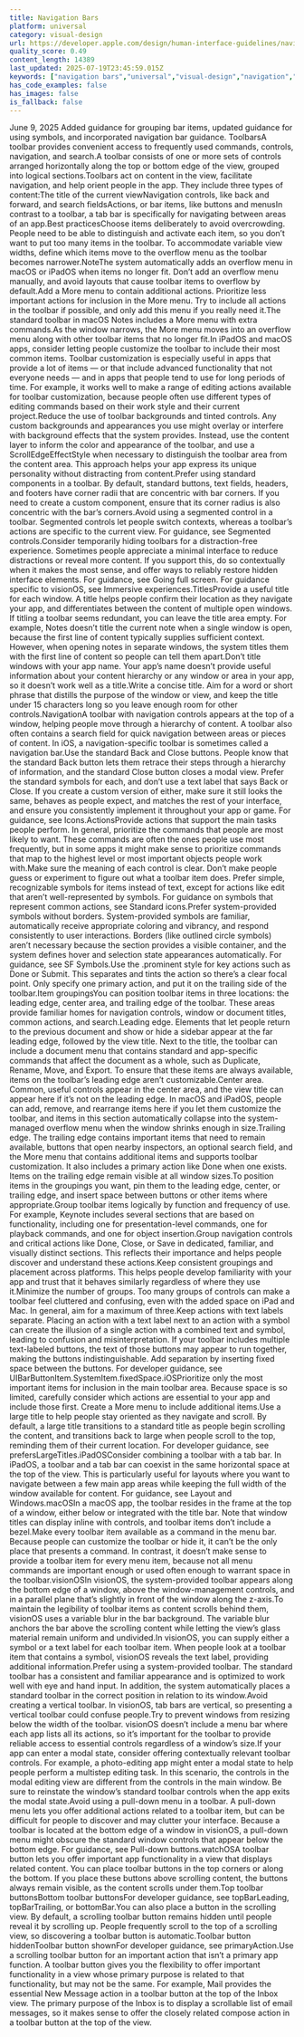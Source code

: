 ```yaml
---
title: Navigation Bars
platform: universal
category: visual-design
url: https://developer.apple.com/design/human-interface-guidelines/navigation-bars
quality_score: 0.49
content_length: 14389
last_updated: 2025-07-19T23:45:59.015Z
keywords: ["navigation bars","universal","visual-design","navigation","controls","buttons","system","color","interface","icons","selection","presentation","layout","input"]
has_code_examples: false
has_images: false
is_fallback: false
---
```


June 9, 2025 Added guidance for grouping bar items, updated guidance for using symbols, and incorporated navigation bar guidance. ToolbarsA toolbar provides convenient access to frequently used commands, controls, navigation, and search.A toolbar consists of one or more sets of controls arranged horizontally along the top or bottom edge of the view, grouped into logical sections.Toolbars act on content in the view, facilitate navigation, and help orient people in the app. They include three types of content:The title of the current viewNavigation controls, like back and forward, and search fieldsActions, or bar items, like buttons and menusIn contrast to a toolbar, a tab bar is specifically for navigating between areas of an app.Best practicesChoose items deliberately to avoid overcrowding. People need to be able to distinguish and activate each item, so you don’t want to put too many items in the toolbar. To accommodate variable view widths, define which items move to the overflow menu as the toolbar becomes narrower.NoteThe system automatically adds an overflow menu in macOS or iPadOS when items no longer fit. Don’t add an overflow menu manually, and avoid layouts that cause toolbar items to overflow by default.Add a More menu to contain additional actions. Prioritize less important actions for inclusion in the More menu. Try to include all actions in the toolbar if possible, and only add this menu if you really need it.The standard toolbar in macOS Notes includes a More menu with extra commands.As the window narrows, the More menu moves into an overflow menu along with other toolbar items that no longer fit.In iPadOS and macOS apps, consider letting people customize the toolbar to include their most common items. Toolbar customization is especially useful in apps that provide a lot of items — or that include advanced functionality that not everyone needs — and in apps that people tend to use for long periods of time. For example, it works well to make a range of editing actions available for toolbar customization, because people often use different types of editing commands based on their work style and their current project.Reduce the use of toolbar backgrounds and tinted controls. Any custom backgrounds and appearances you use might overlay or interfere with background effects that the system provides. Instead, use the content layer to inform the color and appearance of the toolbar, and use a ScrollEdgeEffectStyle when necessary to distinguish the toolbar area from the content area. This approach helps your app express its unique personality without distracting from content.Prefer using standard components in a toolbar. By default, standard buttons, text fields, headers, and footers have corner radii that are concentric with bar corners. If you need to create a custom component, ensure that its corner radius is also concentric with the bar’s corners.Avoid using a segmented control in a toolbar. Segmented controls let people switch contexts, whereas a toolbar’s actions are specific to the current view. For guidance, see Segmented controls.Consider temporarily hiding toolbars for a distraction-free experience. Sometimes people appreciate a minimal interface to reduce distractions or reveal more content. If you support this, do so contextually when it makes the most sense, and offer ways to reliably restore hidden interface elements. For guidance, see Going full screen. For guidance specific to visionOS, see Immersive experiences.TitlesProvide a useful title for each window. A title helps people confirm their location as they navigate your app, and differentiates between the content of multiple open windows. If titling a toolbar seems redundant, you can leave the title area empty. For example, Notes doesn’t title the current note when a single window is open, because the first line of content typically supplies sufficient context. However, when opening notes in separate windows, the system titles them with the first line of content so people can tell them apart.Don’t title windows with your app name. Your app’s name doesn’t provide useful information about your content hierarchy or any window or area in your app, so it doesn’t work well as a title.Write a concise title. Aim for a word or short phrase that distills the purpose of the window or view, and keep the title under 15 characters long so you leave enough room for other controls.NavigationA toolbar with navigation controls appears at the top of a window, helping people move through a hierarchy of content. A toolbar also often contains a search field for quick navigation between areas or pieces of content. In iOS, a navigation-specific toolbar is sometimes called a navigation bar.Use the standard Back and Close buttons. People know that the standard Back button lets them retrace their steps through a hierarchy of information, and the standard Close button closes a modal view. Prefer the standard symbols for each, and don’t use a text label that says Back or Close. If you create a custom version of either, make sure it still looks the same, behaves as people expect, and matches the rest of your interface, and ensure you consistently implement it throughout your app or game. For guidance, see Icons.ActionsProvide actions that support the main tasks people perform. In general, prioritize the commands that people are most likely to want. These commands are often the ones people use most frequently, but in some apps it might make sense to prioritize commands that map to the highest level or most important objects people work with.Make sure the meaning of each control is clear. Don’t make people guess or experiment to figure out what a toolbar item does. Prefer simple, recognizable symbols for items instead of text, except for actions like edit that aren’t well-represented by symbols. For guidance on symbols that represent common actions, see Standard icons.Prefer system-provided symbols without borders. System-provided symbols are familiar, automatically receive appropriate coloring and vibrancy, and respond consistently to user interactions. Borders (like outlined circle symbols) aren’t necessary because the section provides a visible container, and the system defines hover and selection state appearances automatically. For guidance, see SF Symbols.Use the .prominent style for key actions such as Done or Submit. This separates and tints the action so there’s a clear focal point. Only specify one primary action, and put it on the trailing side of the toolbar.Item groupingsYou can position toolbar items in three locations: the leading edge, center area, and trailing edge of the toolbar. These areas provide familiar homes for navigation controls, window or document titles, common actions, and search.Leading edge. Elements that let people return to the previous document and show or hide a sidebar appear at the far leading edge, followed by the view title. Next to the title, the toolbar can include a document menu that contains standard and app-specific commands that affect the document as a whole, such as Duplicate, Rename, Move, and Export. To ensure that these items are always available, items on the toolbar’s leading edge aren’t customizable.Center area. Common, useful controls appear in the center area, and the view title can appear here if it’s not on the leading edge. In macOS and iPadOS, people can add, remove, and rearrange items here if you let them customize the toolbar, and items in this section automatically collapse into the system-managed overflow menu when the window shrinks enough in size.Trailing edge. The trailing edge contains important items that need to remain available, buttons that open nearby inspectors, an optional search field, and the More menu that contains additional items and supports toolbar customization. It also includes a primary action like Done when one exists. Items on the trailing edge remain visible at all window sizes.To position items in the groupings you want, pin them to the leading edge, center, or trailing edge, and insert space between buttons or other items where appropriate.Group toolbar items logically by function and frequency of use. For example, Keynote includes several sections that are based on functionality, including one for presentation-level commands, one for playback commands, and one for object insertion.Group navigation controls and critical actions like Done, Close, or Save in dedicated, familiar, and visually distinct sections. This reflects their importance and helps people discover and understand these actions.Keep consistent groupings and placement across platforms. This helps people develop familiarity with your app and trust that it behaves similarly regardless of where they use it.Minimize the number of groups. Too many groups of controls can make a toolbar feel cluttered and confusing, even with the added space on iPad and Mac. In general, aim for a maximum of three.Keep actions with text labels separate. Placing an action with a text label next to an action with a symbol can create the illusion of a single action with a combined text and symbol, leading to confusion and misinterpretation. If your toolbar includes multiple text-labeled buttons, the text of those buttons may appear to run together, making the buttons indistinguishable. Add separation by inserting fixed space between the buttons. For developer guidance, see UIBarButtonItem.SystemItem.fixedSpace.iOSPrioritize only the most important items for inclusion in the main toolbar area. Because space is so limited, carefully consider which actions are essential to your app and include those first. Create a More menu to include additional items.Use a large title to help people stay oriented as they navigate and scroll. By default, a large title transitions to a standard title as people begin scrolling the content, and transitions back to large when people scroll to the top, reminding them of their current location. For developer guidance, see prefersLargeTitles.iPadOSConsider combining a toolbar with a tab bar. In iPadOS, a toolbar and a tab bar can coexist in the same horizontal space at the top of the view. This is particularly useful for layouts where you want to navigate between a few main app areas while keeping the full width of the window available for content. For guidance, see Layout and Windows.macOSIn a macOS app, the toolbar resides in the frame at the top of a window, either below or integrated with the title bar. Note that window titles can display inline with controls, and toolbar items don’t include a bezel.Make every toolbar item available as a command in the menu bar. Because people can customize the toolbar or hide it, it can’t be the only place that presents a command. In contrast, it doesn’t make sense to provide a toolbar item for every menu item, because not all menu commands are important enough or used often enough to warrant space in the toolbar.visionOSIn visionOS, the system-provided toolbar appears along the bottom edge of a window, above the window-management controls, and in a parallel plane that’s slightly in front of the window along the z-axis.To maintain the legibility of toolbar items as content scrolls behind them, visionOS uses a variable blur in the bar background. The variable blur anchors the bar above the scrolling content while letting the view’s glass material remain uniform and undivided.In visionOS, you can supply either a symbol or a text label for each toolbar item. When people look at a toolbar item that contains a symbol, visionOS reveals the text label, providing additional information.Prefer using a system-provided toolbar. The standard toolbar has a consistent and familiar appearance and is optimized to work well with eye and hand input. In addition, the system automatically places a standard toolbar in the correct position in relation to its window.Avoid creating a vertical toolbar. In visionOS, tab bars are vertical, so presenting a vertical toolbar could confuse people.Try to prevent windows from resizing below the width of the toolbar. visionOS doesn’t include a menu bar where each app lists all its actions, so it’s important for the toolbar to provide reliable access to essential controls regardless of a window’s size.If your app can enter a modal state, consider offering contextually relevant toolbar controls. For example, a photo-editing app might enter a modal state to help people perform a multistep editing task. In this scenario, the controls in the modal editing view are different from the controls in the main window. Be sure to reinstate the window’s standard toolbar controls when the app exits the modal state.Avoid using a pull-down menu in a toolbar. A pull-down menu lets you offer additional actions related to a toolbar item, but can be difficult for people to discover and may clutter your interface. Because a toolbar is located at the bottom edge of a window in visionOS, a pull-down menu might obscure the standard window controls that appear below the bottom edge. For guidance, see Pull-down buttons.watchOSA toolbar button lets you offer important app functionality in a view that displays related content. You can place toolbar buttons in the top corners or along the bottom. If you place these buttons above scrolling content, the buttons always remain visible, as the content scrolls under them.Top toolbar buttonsBottom toolbar buttonsFor developer guidance, see topBarLeading, topBarTrailing, or bottomBar.You can also place a button in the scrolling view. By default, a scrolling toolbar button remains hidden until people reveal it by scrolling up. People frequently scroll to the top of a scrolling view, so discovering a toolbar button is automatic.Toolbar button hiddenToolbar button shownFor developer guidance, see primaryAction.Use a scrolling toolbar button for an important action that isn’t a primary app function. A toolbar button gives you the flexibility to offer important functionality in a view whose primary purpose is related to that functionality, but may not be the same. For example, Mail provides the essential New Message action in a toolbar button at the top of the Inbox view. The primary purpose of the Inbox is to display a scrollable list of email messages, so it makes sense to offer the closely related compose action in a toolbar button at the top of the view.